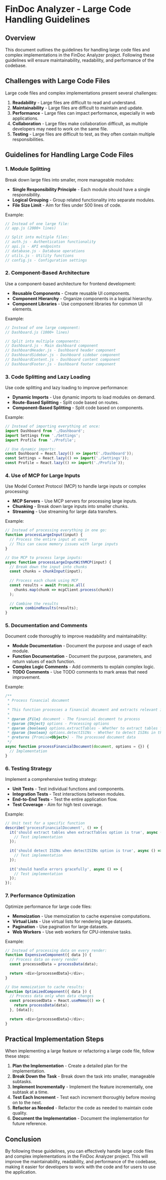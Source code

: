 # FinDoc Analyzer - Large Code Handling Guidelines

## Overview

This document outlines the guidelines for handling large code files and complex implementations in the FinDoc Analyzer project. Following these guidelines will ensure maintainability, readability, and performance of the codebase.

## Challenges with Large Code Files

Large code files and complex implementations present several challenges:

1. **Readability** - Large files are difficult to read and understand.
2. **Maintainability** - Large files are difficult to maintain and update.
3. **Performance** - Large files can impact performance, especially in web applications.
4. **Collaboration** - Large files make collaboration difficult, as multiple developers may need to work on the same file.
5. **Testing** - Large files are difficult to test, as they often contain multiple responsibilities.

## Guidelines for Handling Large Code Files

### 1. Module Splitting

Break down large files into smaller, more manageable modules:

- **Single Responsibility Principle** - Each module should have a single responsibility.
- **Logical Grouping** - Group related functionality into separate modules.
- **File Size Limit** - Aim for files under 500 lines of code.

Example:
```javascript
// Instead of one large file:
// app.js (2000+ lines)

// Split into multiple files:
// auth.js - Authentication functionality
// api.js - API endpoints
// database.js - Database operations
// utils.js - Utility functions
// config.js - Configuration settings
```

### 2. Component-Based Architecture

Use a component-based architecture for frontend development:

- **Reusable Components** - Create reusable UI components.
- **Component Hierarchy** - Organize components in a logical hierarchy.
- **Component Libraries** - Use component libraries for common UI elements.

Example:
```javascript
// Instead of one large component:
// Dashboard.js (1000+ lines)

// Split into multiple components:
// Dashboard.js - Main dashboard component
// DashboardHeader.js - Dashboard header component
// DashboardSidebar.js - Dashboard sidebar component
// DashboardContent.js - Dashboard content component
// DashboardFooter.js - Dashboard footer component
```

### 3. Code Splitting and Lazy Loading

Use code splitting and lazy loading to improve performance:

- **Dynamic Imports** - Use dynamic imports to load modules on demand.
- **Route-Based Splitting** - Split code based on routes.
- **Component-Based Splitting** - Split code based on components.

Example:
```javascript
// Instead of importing everything at once:
import Dashboard from './Dashboard';
import Settings from './Settings';
import Profile from './Profile';

// Use dynamic imports:
const Dashboard = React.lazy(() => import('./Dashboard'));
const Settings = React.lazy(() => import('./Settings'));
const Profile = React.lazy(() => import('./Profile'));
```

### 4. Use of MCP for Large Inputs

Use Model Context Protocol (MCP) to handle large inputs or complex processing:

- **MCP Servers** - Use MCP servers for processing large inputs.
- **Chunking** - Break down large inputs into smaller chunks.
- **Streaming** - Use streaming for large data transfers.

Example:
```javascript
// Instead of processing everything in one go:
function processLargeInput(input) {
  // Process the entire input at once
  // This can cause memory issues with large inputs
}

// Use MCP to process large inputs:
async function processLargeInputWithMCP(input) {
  // Break down the input into chunks
  const chunks = chunkInput(input);
  
  // Process each chunk using MCP
  const results = await Promise.all(
    chunks.map(chunk => mcpClient.process(chunk))
  );
  
  // Combine the results
  return combineResults(results);
}
```

### 5. Documentation and Comments

Document code thoroughly to improve readability and maintainability:

- **Module Documentation** - Document the purpose and usage of each module.
- **Function Documentation** - Document the purpose, parameters, and return values of each function.
- **Complex Logic Comments** - Add comments to explain complex logic.
- **TODO Comments** - Use TODO comments to mark areas that need improvement.

Example:
```javascript
/**
 * Process financial document
 * 
 * This function processes a financial document and extracts relevant information.
 * 
 * @param {File} document - The financial document to process
 * @param {Object} options - Processing options
 * @param {boolean} options.extractTables - Whether to extract tables from the document
 * @param {boolean} options.detectISINs - Whether to detect ISINs in the document
 * @returns {Promise<Object>} - The processed document data
 */
async function processFinancialDocument(document, options = {}) {
  // Implementation
}
```

### 6. Testing Strategy

Implement a comprehensive testing strategy:

- **Unit Tests** - Test individual functions and components.
- **Integration Tests** - Test interactions between modules.
- **End-to-End Tests** - Test the entire application flow.
- **Test Coverage** - Aim for high test coverage.

Example:
```javascript
// Unit test for a specific function
describe('processFinancialDocument', () => {
  it('should extract tables when extractTables option is true', async () => {
    // Test implementation
  });
  
  it('should detect ISINs when detectISINs option is true', async () => {
    // Test implementation
  });
  
  it('should handle errors gracefully', async () => {
    // Test implementation
  });
});
```

### 7. Performance Optimization

Optimize performance for large code files:

- **Memoization** - Use memoization to cache expensive computations.
- **Virtual Lists** - Use virtual lists for rendering large datasets.
- **Pagination** - Use pagination for large datasets.
- **Web Workers** - Use web workers for CPU-intensive tasks.

Example:
```javascript
// Instead of processing data on every render:
function ExpensiveComponent({ data }) {
  // Process data on every render
  const processedData = processData(data);
  
  return <div>{processedData}</div>;
}

// Use memoization to cache results:
function OptimizedComponent({ data }) {
  // Process data only when data changes
  const processedData = React.useMemo(() => {
    return processData(data);
  }, [data]);
  
  return <div>{processedData}</div>;
}
```

## Practical Implementation Steps

When implementing a large feature or refactoring a large code file, follow these steps:

1. **Plan the Implementation** - Create a detailed plan for the implementation.
2. **Break Down the Task** - Break down the task into smaller, manageable subtasks.
3. **Implement Incrementally** - Implement the feature incrementally, one subtask at a time.
4. **Test Each Increment** - Test each increment thoroughly before moving on to the next.
5. **Refactor as Needed** - Refactor the code as needed to maintain code quality.
6. **Document the Implementation** - Document the implementation for future reference.

## Conclusion

By following these guidelines, you can effectively handle large code files and complex implementations in the FinDoc Analyzer project. This will improve the maintainability, readability, and performance of the codebase, making it easier for developers to work with the code and for users to use the application.
